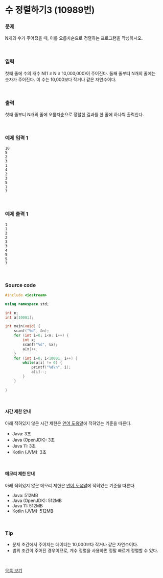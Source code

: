# 수 정렬하기3 (10989번)

### 문제

N개의 수가 주어졌을 때, 이를 오름차순으로 정렬하는 프로그램을 작성하시오.

<br/>

### 입력

첫째 줄에 수의 개수 N(1 ≤ N ≤ 10,000,000)이 주어진다. 둘째 줄부터 N개의 줄에는 숫자가 주어진다. 이 수는 10,000보다 작거나 같은 자연수이다.

<br/>

### 출력

첫째 줄부터 N개의 줄에 오름차순으로 정렬한 결과를 한 줄에 하나씩 출력한다.

<br/>

### 예제 입력 1

```
10
5
2
3
1
4
2
3
5
1
7
```

<br/>

### 예제 출력 1

```
1
1
2
2
3
3
4
5
5
7
```

<br/>

### Source code

```c++
#include <iostream>

using namespace std;

int n;
int a[10001];

int main(void) {
	scanf("%d", &n);
	for (int i=0; i<n; i++) {
		int x;
		scanf("%d", &x);
		a[x]++;
	}
	for (int i=0; i<10001; i++) {
		while(a[i] != 0) {
			printf("%d\n", i);
			a[i]--;
		}
	}
	
}
```

<br/>

#### 시간 제한 안내

아래 적혀있지 않은 시간 제한은 [언어 도움말](https://www.acmicpc.net/help/language)에 적혀있는 기준을 따른다.

- Java: 3초
- Java (OpenJDK): 3초
- Java 11: 3초
- Kotlin (JVM): 3초

<br/>

#### 메모리 제한 안내

아래 적혀있지 않은 메모리 제한은 [언어 도움말](https://www.acmicpc.net/help/language)에 적혀있는 기준을 따른다.

- Java: 512MB
- Java (OpenJDK): 512MB
- Java 11: 512MB
- Kotlin (JVM): 512MB

<br/>

### Tip

* 문제 조건에서 주어지는 데이터는 10,000보다 작거나 같은 자연수이다.
* 범위 조건이 주어진 경우이므로, 계수 정렬을 사용하면 정말 빠르게 정렬할 수 있다.

<br/>

[목록 보기](../../../README.md)